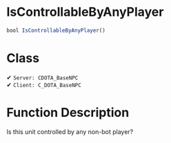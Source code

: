 # IsControllableByAnyPlayer
```js
bool IsControllableByAnyPlayer()
```
# Class
✔ `Server: CDOTA_BaseNPC`  
✔ `Client: C_DOTA_BaseNPC`  

# Function Description
Is this unit controlled by any non-bot player?
